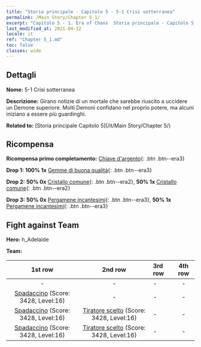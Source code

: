 ```yaml
---
title: "Storia principale - Capitolo 5 - 5-1 Crisi sotterranea"
permalink: /Main Story/Chapter 5_1/
excerpt: "Capitolo 5 - 1. Era of Chaos  Storia principale - Capitolo 5_1. 5-1 Crisi sotterranea"
last_modified_at: 2021-04-12
locale: it
ref: "Chapter 5_1.md"
toc: false
classes: wide
---
```


## Dettagli

 **Nome:** 5-1 Crisi sotterranea

 **Descrizione:** Girano notizie di un mortale che sarebbe riuscito a uccidere un Demone superiore. Molti Demoni confidano nel proprio potere, ma alcuni iniziano a essere più guardinghi.

 **Related to:** [Storia principale Capitolo 5](/it/Main Story/Chapter 5/)

## Ricompensa

 **Ricompensa primo completamento:** [Chiave d'argento](/it/Items/con_693/){: .btn .btn--era3}

 **Drop 1:** **100% 1x** [Gemme di buona qualità](/it/Items/mat_16/){: .btn .btn--era3}

 **Drop 2:** **50% 0x** [Cristallo comune](/it/Items/mat_11/){: .btn .btn--era2}, **50% 1x** [Cristallo comune](/it/Items/mat_11/){: .btn .btn--era2}

 **Drop 3:** **50% 0x** [Pergamene incantesimi](/it/Items/con_694/){: .btn .btn--era3}, **50% 1x** [Pergamene incantesimi](/it/Items/con_694/){: .btn .btn--era3}


## Fight against Team
 **Hero:** h_Adelaide

 **Team:**


  | 1st row | 2nd row | 3rd row | 4th row |
  |:----:|:----:|:----|:----:|
  | - | - | - | - |
  | [Spadaccino](/it/units/Swordsman/) (Score: 3428, Level:16)  | - | - | - |
  | [Spadaccino](/it/units/Swordsman/) (Score: 3428, Level:16)  | [Tiratore scelto](/it/units/Marksman/) (Score: 3428, Level:16)  | - | - |
  | [Spadaccino](/it/units/Swordsman/) (Score: 3428, Level:16)  | [Tiratore scelto](/it/units/Marksman/) (Score: 3428, Level:16)  | - | - |


